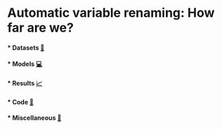# Automatic variable renaming: How far are we?


#### * Datasets <a href="https://drive.google.com/file/d/1Wjt7X0IX8iAbIw2LncOlbgxjwzy6vTl_/view?usp=sharing">:paperclip:</a>

#### * Models <a href="https://drive.google.com/file/d/1GN6MGcw9tocPKQBMlhiMyljg2DAD-4dz/view?usp=sharing">:computer:</a>

#### * Results <a href="https://drive.google.com/file/d/1VSOACWetPmoEvr53jq5QrZJmswJ-kzIC/view?usp=sharing">:chart_with_upwards_trend:</a>

#### * Code <a href="">:ledger:</a>

#### * Miscellaneous <a href="">:closed_book:</a>

